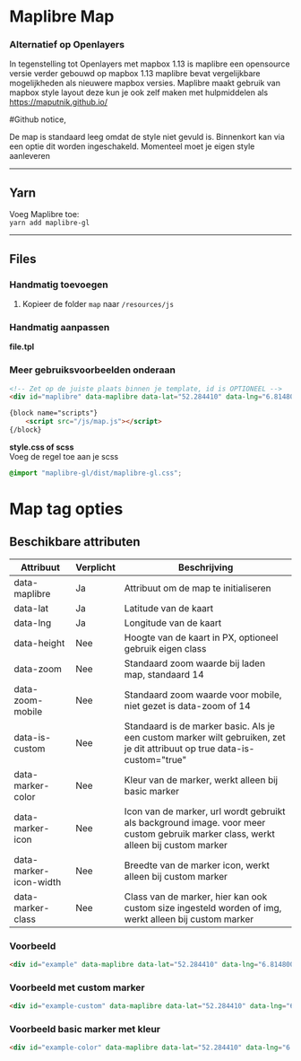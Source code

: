 # Maplibre Map 
### Alternatief op Openlayers 

In tegenstelling tot Openlayers met mapbox 1.13 is maplibre een opensource versie verder gebouwd op mapbox 1.13
maplibre bevat vergelijkbare mogelijkheden als nieuwere mapbox versies. Maplibre maakt gebruik van mapbox style layout deze 
kun je ook zelf maken met hulpmiddelen als https://maputnik.github.io/


#Github notice,

De map is standaard leeg omdat de style niet gevuld is. Binnenkort kan via een optie dit worden ingeschakeld.
Momenteel moet je eigen style aanleveren

---

## Yarn

Voeg Maplibre toe:\
``yarn add maplibre-gl``

---

## Files

### Handmatig toevoegen

1. Kopieer de folder `map` naar `/resources/js`


### Handmatig aanpassen

**file.tpl** 

### **Meer gebruiksvoorbeelden onderaan**

```html
<!-- Zet op de juiste plaats binnen je template, id is OPTIONEEL -->
<div id="maplibre" data-maplibre data-lat="52.284410" data-lng="6.814800" data-height="500"></div>

{block name="scripts"}
    <script src="/js/map.js"></script>
{/block}
```

**style.css of scss** \
Voeg de regel toe aan je scss
````scss
@import "maplibre-gl/dist/maplibre-gl.css";
````


Map tag opties
================

Beschikbare attributen
-----------------------


| Attribuut              | Verplicht | Beschrijving                                                                                                                      |
|------------------------|-----------|-----------------------------------------------------------------------------------------------------------------------------------|
| data-maplibre          | Ja        | Attribuut om de map te initialiseren                                                                                              |
| data-lat               | Ja        | Latitude van de kaart                                                                                                             |
| data-lng               | Ja        | Longitude van de kaart                                                                                                            |
| data-height            | Nee       | Hoogte van de kaart in PX, optioneel gebruik eigen class                                                                          |
| data-zoom              | Nee       | Standaard zoom waarde bij laden map, standaard 14                                                                                 |
| data-zoom-mobile       | Nee       | Standaard zoom waarde voor mobile, niet gezet is data-zoom of 14                                                                  |
| data-is-custom         | Nee       | Standaard is de marker basic. Als je een custom marker wilt gebruiken, zet je dit attribuut op true data-is-custom="true"         |
| data-marker-color      | Nee       | Kleur van de marker, werkt alleen bij basic marker                                                                                |
| data-marker-icon       | Nee       | Icon van de marker, url wordt gebruikt als background image. voor meer custom gebruik marker class, werkt alleen bij custom marker |
| data-marker-icon-width | Nee       | Breedte van de marker icon, werkt alleen bij custom marker                                                                        |
| data-marker-class      | Nee       | Class van de marker, hier kan ook custom size ingesteld worden of img, werkt alleen bij custom marker                             |

### Voorbeeld

```html
<div id="example" data-maplibre data-lat="52.284410" data-lng="6.814800" data-height="500"></div>
```

### Voorbeeld met custom marker

```html
<div id="example-custom" data-maplibre data-lat="52.284410" data-lng="6.814800" data-height="500" data-is-custom="true" data-marker-class="custom-marker" data-marker-icon="/img/example.png" data-marker-icon-width="50"></div>
```

### Voorbeeld basic marker met kleur

```html
<div id="example-color" data-maplibre data-lat="52.284410" data-lng="6.814800" data-height="500" data-marker-color="#0000ff"></div>
```
